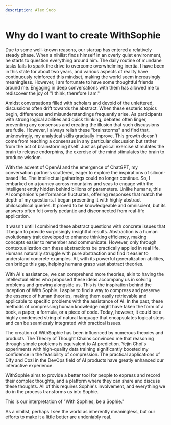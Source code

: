 ```yaml
---
description: Alex Sudo
---
```


# Why do I want to create WithSophie

Due to some well-known reasons, our startup has entered a relatively steady phase. When a nihilist finds himself in an overly quiet environment, he starts to question everything around him. The daily routine of mundane tasks fails to spark the drive to overcome overwhelming inertia. I have been in this state for about two years, and various aspects of reality have continuously reinforced this mindset, making the world seem increasingly meaningless. However, I am fortunate to have some thoughtful friends around me. Engaging in deep conversations with them has allowed me to rediscover the joy of "I think, therefore I am."

Amidst conversations filled with scholars and devoid of the unlettered, discussions often drift towards the abstract. When these esoteric topics begin, differences and misunderstandings frequently arise. As participants with strong logical abilities and quick thinking, debates often linger, preventing any consensus and creating the illusion that such discussions are futile. However, I always relish these "brainstorms" and find that, unknowingly, my analytical skills gradually improve. This growth doesn't come from reaching a consensus in any particular discussion but rather from the act of brainstorming itself. Just as physical exercise stimulates the brain to release endorphins, the exercise of the mind stimulates the brain to produce wisdom.

With the advent of OpenAI and the emergence of ChatGPT, my conversation partners scattered, eager to explore the inspirations of silicon-based life. The intellectual gatherings could no longer continue. So, I embarked on a journey across mountains and seas to engage with the intelligent entity hidden behind billions of parameters. Unlike humans, this AI companion's performance fluctuates, offering responses that match the depth of my questions. I began presenting it with highly abstract philosophical queries. It proved to be knowledgeable and omniscient, but its answers often felt overly pedantic and disconnected from real-life application.

It wasn't until I combined these abstract questions with concrete issues that it began to provide surprisingly insightful results. Abstraction is a human evolutionary trait developed to enhance thinking efficiency, making concepts easier to remember and communicate. However, only through contextualization can these abstractions be practically applied in real life. Humans naturally struggle with pure abstraction and find it easier to understand concrete examples. AI, with its powerful generalization abilities, can bridge this gap, helping humans grasp vast abstract theories.

With AI's assistance, we can comprehend more theories, akin to having the intellectual elites who proposed these ideas accompany us in solving problems and growing alongside us. This is the inspiration behind the inception of With Sophie. I aspire to find a way to compress and preserve the essence of human theories, making them easily retrievable and applicable to specific problems with the assistance of AI. In the past, these methods of compressing human knowledge might have taken the form of a book, a paper, a formula, or a piece of code. Today, however, it could be a highly condensed string of natural language that encapsulates logical steps and can be seamlessly integrated with practical issues.

The creation of WithSophie has been influenced by numerous theories and products. The Theory of Thought Chains convinced me that reasoning through simple problems is equivalent to AI prediction. Yejin Choi's experiments with high-quality data training significantly boosted my confidence in the feasibility of compression. The practical applications of Dify and Cozi in the DevOps field of AI products have greatly enhanced our interactive experience.

WithSophie aims to provide a better tool for people to express and record their complex thoughts, and a platform where they can share and discuss these thoughts. All of this requires Sophie's involvement, and everything we do in the process transforms us into Sophie.

This is our interpretation of "With Sophies, be a Sophie."

As a nihilist, perhaps I see the world as inherently meaningless, but our efforts to make it a little better are undeniably real.

